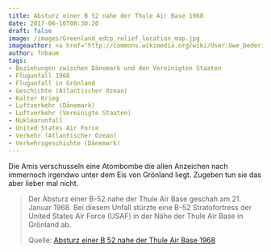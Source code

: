```yaml
---
title: Absturz einer B 52 nahe der Thule Air Base 1968
date: 2017-06-16T08:30:20
draft: false
image: /images/Greenland_edcp_relief_location_map.jpg
imageauthor: <a href="http://commons.wikimedia.org/wiki/User:Uwe_Dedering" title="User:Uwe Dedering">Uwe Dedering</a>
author: fnbaum
tags:
- Beziehungen zwischen Dänemark und den Vereinigten Staaten
- Flugunfall 1968
- Flugunfall in Grönland
- Geschichte (Atlantischer Ozean)
- Kalter Krieg
- Luftverkehr (Dänemark)
- Luftverkehr (Vereinigte Staaten)
- Nuklearunfall
- United States Air Force
- Verkehr (Atlantischer Ozean)
- Verkehrsgeschichte (Dänemark)
---
```


Die Amis verschusseln eine Atombombe die allen Anzeichen nach immernoch
irgendwo unter dem Eis von Grönland liegt. Zugeben tun sie das aber lieber
mal nicht.


> Der Absturz einer B-52 nahe der Thule Air Base geschah am 21. Januar
> 1968. Bei diesem Unfall stürzte eine B-52 Stratofortress der United
> States Air Force (USAF) in der Nähe der Thule Air Base in Grönland ab.
>
> Quelle: [Absturz einer B 52 nahe der Thule Air Base 1968](https://de.wikipedia.org/wiki/Absturz_einer_B-52_nahe_der_Thule_Air_Base_1968)
